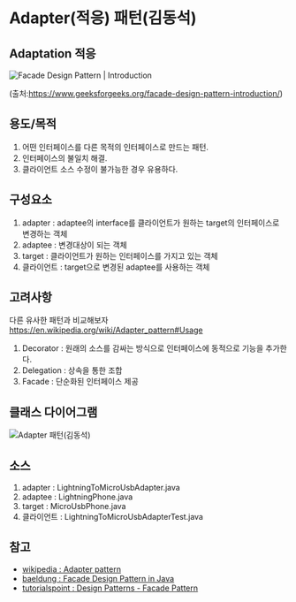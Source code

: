 # Adapter(적응) 패턴(김동석)

## Adaptation 적응

![Facade Design Pattern | Introduction](https://media.geeksforgeeks.org/wp-content/uploads/facadeA.png "Facade Design Pattern | Introduction")

(출처:https://www.geeksforgeeks.org/facade-design-pattern-introduction/)
## 용도/목적
1. 어떤 인터페이스를 다른 목적의 인터페이스로 만드는 패턴.
1. 인터페이스의 불일치 해결.
1. 클라이언트 소스 수정이 불가능한 경우 유용하다.

## 구성요소
1. adapter : adaptee의 interface를 클라이언트가 원하는 target의 인터페이스로 변경하는 객체
1. adaptee : 변경대상이 되는 객체
1. target : 클라이언트가 원하는 인터페이스를 가지고 있는 객체
1. 클라이언트 : target으로 변경된 adaptee를 사용하는 객체
## 고려사항

다른 유사한 패턴과 비교해보자 https://en.wikipedia.org/wiki/Adapter_pattern#Usage

1. Decorator : 원래의 소스를 감싸는 방식으로 인터페이스에 동적으로 기능을 추가한다.
1. Delegation : 상속을 통한 조합
1. Facade : 단순화된 인터페이스 제공

## 클래스 다이어그램

![Adapter 패턴(김동석)](https://www.plantuml.com/plantuml/png/hLFBIWCn55qtNn4AqkcYC_iYOi551Gi5wmTa9hUJw2GPaaoXgA3GdOAu5DIrImKt_bAT_eFfaqvjYmMpkxdtd7Dp3ZaqbcYRYGGtA4ajQ3owVniDFhtXryttmrC-UAaYn3W532ArVIn0XA1DySeoHGr2bji4jl0m8DGrcBMfgGT1p2tBGZzI8WYJ3AYvu28u9pro18R7iasiev46TPKQy-MlZ_dW8xzx7hxVuZrAB7ZblZj-g-LJMi6LPhCkHDcjYxXqW2w909_mc5d9PTncIWA-HALJgrs9DKICw1YyAYhr5ASuCx0OTfVNoomj7cbrPiA_aCndfnnHGep1n-dkwbDaGr8zxk-kkQ3hg7bxdemZIpNlEGTnbqkIhBgK54fKsapbRKLM_t7f3XYxneL2Cbun9x5SJKHMjjs_ylrPDgW8dNGsBxDkUfRKaiXluskrWnMljurFdZo65DGGEWH9tOVz0G00 "Adapter 패턴(김동석)")

## 소스
1. adapter : LightningToMicroUsbAdapter.java
1. adaptee : LightningPhone.java
1. target : MicroUsbPhone.java 
1. 클라이언트 : LightningToMicroUsbAdapterTest.java

## 참고

* [wikipedia : Adapter pattern](https://en.wikipedia.org/wiki/Adapter_pattern)
* [baeldung : Facade Design Pattern in Java](https://www.baeldung.com/java-facade-pattern)
* [tutorialspoint : Design Patterns - Facade Pattern](https://www.tutorialspoint.com/design_pattern/facade_pattern.htm)